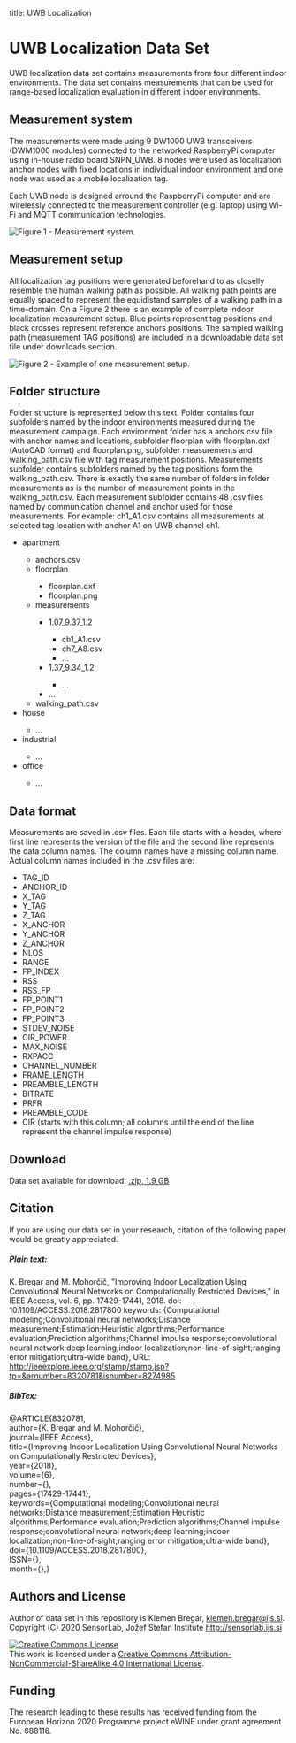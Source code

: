 title: UWB Localization

# UWB Localization Data Set</h1>
UWB localization data set contains measurements from four different indoor environments. The data set contains measurements that can be used for range-based localization evaluation in different indoor environments.

## Measurement system
The measurements were made using 9 DW1000 UWB transceivers (DWM1000 modules) connected to the networked RaspberryPi computer using in-house radio board SNPN_UWB. 8 nodes were used as localization anchor nodes with fixed locations in individual indoor environment and one node was used as a mobile localization tag.

Each UWB node is designed arround the RaspberryPi computer and are wirelessly connected to the measurement controller (e.g. laptop) using Wi-Fi and MQTT communication technologies.
 
<img alt="Figure 1 - Measurement system." src="img/system.png" />

## Measurement setup
All localization tag positions were generated beforehand to as closelly resemble the human walking path as possible. All walking path points are equally spaced to represent the equidistand samples of a walking path in a time-domain. On a Figure 2 there is an example of complete indoor localization measurement setup. Blue points represent tag positions and black crosses represent reference anchors positions. The sampled walking path (measurement TAG positions) are included in a downloadable data set file under downloads section.

<img alt="Figure 2 - Example of one measurement setup." src="img/measurement_setup.jpg" />

## Folder structure
Folder structure is represented below this text. Folder contains four subfolders named by the indoor environments measured during the measurement campaign. Each environment folder has a anchors.csv file with anchor names and locations, subfolder floorplan with floorplan.dxf (AutoCAD format) and floorplan.png, subfolder measurements and walking_path.csv file with tag measurement positions. Measurements subfolder contains subfolders named by the tag positions form the walking_path.csv. There is exactly the same number of folders in folder measurements as is the number of measurement points in the walking_path.csv. Each measurement subfolder contains 48 .csv files named by communication channel and anchor used for those measurements. For example: ch1_A1.csv contains all measurements at selected tag location with anchor A1 on UWB channel ch1.

  <ul>
    <li>apartment</li>
      <ul>
        <li>anchors.csv</li>
        <li>floorplan</li>
          <ul>
            <li>floorplan.dxf</li>
            <li>floorplan.png</li>
          </ul>
        <li>measurements</li>
          <ul>
            <li>1.07_9.37_1.2</li>
              <ul>
                <li>ch1_A1.csv</li>
                <li>ch7_A8.csv</li>
                <li>...</li>
              </ul>
            <li>1.37_9.34_1.2</li>
              <ul>
                <li>...</li>
              </ul>
            <li>...</li>
          </ul>
          <li>walking_path.csv</li>
      </ul>
    <li>house</li>
      <ul>
        <li>...</li>
      </ul>
    <li>industrial</li>
      <ul>
        <li>...</li>
      </ul>
    <li>office</li>
      <ul>
        <li>...</li>
      </ul>
  </ul>

## Data format
  Measurements are saved in .csv files. Each file starts with a header, where first line represents the version of the file and the second line represents the data column names. The column names have a missing column name. Actual column names included in the .csv files are:
  <ul>
    <li>TAG_ID</li>
    <li>ANCHOR_ID</li>
    <li>X_TAG</li>
    <li>Y_TAG</li>
    <li>Z_TAG</li>
    <li>X_ANCHOR</li>
    <li>Y_ANCHOR</li>
    <li>Z_ANCHOR</li>
    <li>NLOS</li>
    <li>RANGE</li>
    <li>FP_INDEX</li>
    <li>RSS</li>
    <li>RSS_FP</li>
    <li>FP_POINT1</li>
    <li>FP_POINT2</li>
    <li>FP_POINT3</li>
    <li>STDEV_NOISE</li>
    <li>CIR_POWER</li>
    <li>MAX_NOISE</li>
    <li>RXPACC</li>
    <li>CHANNEL_NUMBER</li>
    <li>FRAME_LENGTH</li>
    <li>PREAMBLE_LENGTH</li>
    <li>BITRATE</li>
    <li>PRFR</li>
    <li>PREAMBLE_CODE</li>
    <li>CIR (starts with this column; all columns until the end of the line represent the channel impulse response)</li>
  </ul>

## Download
Data set available for download: <a href="dataset-files/data.zip">.zip, 1.9 GB</a>

## Citation
If you are using our data set in your research, citation of the following paper would be greatly appreciated.

##### Plain text:
K. Bregar and M. Mohorčič, "Improving Indoor Localization Using Convolutional Neural Networks on Computationally Restricted Devices," in IEEE Access, vol. 6, pp. 17429-17441, 2018.
    doi: 10.1109/ACCESS.2018.2817800
    keywords: {Computational modeling;Convolutional neural networks;Distance measurement;Estimation;Heuristic algorithms;Performance evaluation;Prediction algorithms;Channel impulse response;convolutional neural network;deep learning;indoor localization;non-line-of-sight;ranging error mitigation;ultra-wide band},
    URL: http://ieeexplore.ieee.org/stamp/stamp.jsp?tp=&arnumber=8320781&isnumber=8274985

##### BibTex:
  <span>@ARTICLE{8320781,</span></br>
  <span>author={K. Bregar and M. Mohorčič},</span></br>
  <span>journal={IEEE Access},</span></br>
  <span>title={Improving Indoor Localization Using Convolutional Neural Networks on Computationally Restricted Devices},</span></br>
  <span>year={2018},</span></br>
  <span>volume={6},</span></br>
  <span>number={},</span></br>
  <span>pages={17429-17441},</span></br>
  <span>keywords={Computational modeling;Convolutional neural networks;Distance measurement;Estimation;Heuristic algorithms;Performance evaluation;Prediction algorithms;Channel impulse response;convolutional neural network;deep learning;indoor localization;non-line-of-sight;ranging error mitigation;ultra-wide band},</span></br>
  <span>doi={10.1109/ACCESS.2018.2817800},</span></br>
  <span>ISSN={},</span></br>
  <span>month={},}</span></br>


## Authors and License
Author of data set in this repository is Klemen Bregar, klemen.bregar@ijs.si.
Copyright (C) 2020 SensorLab, Jožef Stefan Institute http://sensorlab.ijs.si

<a rel="license" href="http://creativecommons.org/licenses/by-nc-sa/4.0/"><img alt="Creative Commons License" style="border-width:0" src="https://i.creativecommons.org/l/by-nc-sa/4.0/88x31.png" /></a><br />This work is licensed under a <a rel="license" href="http://creativecommons.org/licenses/by-nc-sa/4.0/">Creative Commons Attribution-NonCommercial-ShareAlike 4.0 International License</a>.

## Funding
The research leading to these results has received funding from the European Horizon 2020 Programme project eWINE under grant agreement No. 688116.

